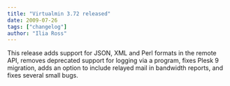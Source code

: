 ```yaml
---
title: "Virtualmin 3.72 released"
date: 2009-07-26
tags: ["changelog"]
author: "Ilia Ross"
---
```


This release adds support for JSON, XML and Perl formats in the remote API, removes deprecated support for logging via a program, fixes Plesk 9 migration, adds an option to include relayed mail in bandwidth reports, and fixes several small bugs.
